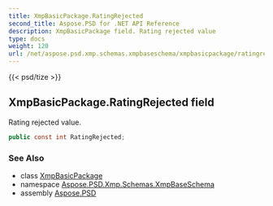 ```yaml
---
title: XmpBasicPackage.RatingRejected
second_title: Aspose.PSD for .NET API Reference
description: XmpBasicPackage field. Rating rejected value
type: docs
weight: 120
url: /net/aspose.psd.xmp.schemas.xmpbaseschema/xmpbasicpackage/ratingrejected/
---
```

{{< psd/tize >}}
## XmpBasicPackage.RatingRejected field

Rating rejected value.

```csharp
public const int RatingRejected;
```

### See Also

* class [XmpBasicPackage](../)
* namespace [Aspose.PSD.Xmp.Schemas.XmpBaseSchema](../../xmpbasicpackage/)
* assembly [Aspose.PSD](../../../)


